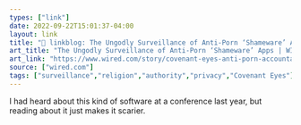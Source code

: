 ```yaml
---
types: ["link"]
date: 2022-09-22T15:01:37-04:00
layout: link
title: "🔗 linkblog: The Ungodly Surveillance of Anti-Porn ‘Shameware’ Apps | WIRED'"
art_title: "The Ungodly Surveillance of Anti-Porn ‘Shameware’ Apps | WIRED"
art_link: "https://www.wired.com/story/covenant-eyes-anti-porn-accountability-monitoring-apps/"
source: ["wired.com"]
tags: ["surveillance","religion","authority","privacy","Covenant Eyes"]
---
```

I had heard about this kind of software at a conference last year, but reading about it just makes it scarier.
 
